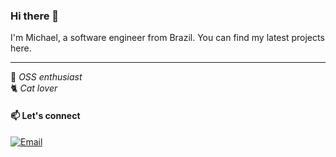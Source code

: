 ### Hi there 👋 
I'm Michael, a software engineer from Brazil. You can find my latest projects here. 

---

🔭 *OSS enthusiast*  
🐈 *Cat lover*

#### 📫 Let's connect

[![Email](https://img.shields.io/badge/-aliendrosw@gmail.com-red?style=flat-square&logo=Gmail&logoColor=white&link=mailto:aliendrosw@gmail.com)](mailto:aliendrosw@gmail.com)
